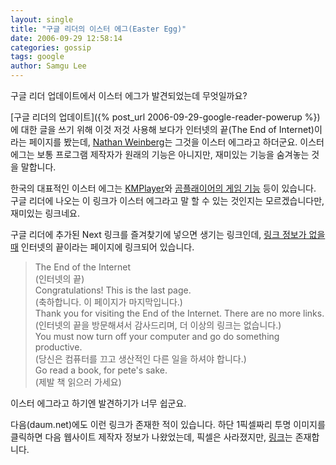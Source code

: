 ```yaml
---
layout: single
title: "구글 리더의 이스터 에그(Easter Egg)"
date: 2006-09-29 12:58:14
categories: gossip
tags: google
author: Samgu Lee
---
```


구글 리더 업데이트에서 이스터 에그가 발견되었는데 무엇일까요?

[구글 리더의 업데이트]({% post_url 2006-09-29-google-reader-powerup %})에 대한 글을 쓰기 위해 이것 저것 사용해 보다가 인터넷의 끝(The End of Internet)이라는 페이지를 봤는데, [Nathan Weinberg](http://google.blognewschannel.com/index.php/archives/2006/09/29/google-reader-easter-egg/)는 그것을 이스터 에그라고 하더군요. 이스터 에그는 보통 프로그램 제작자가 원래의 기능은 아니지만, 재미있는 기능을 숨겨놓는 것을 말합니다.

한국의 대표적인 이스터 에그는 [KMPlayer](http://raonsky.com/tt/314)와 [곰플래이어의 게임 기능](http://monmorn.egloos.com/184874) 등이 있습니다. 구글 리더에 나오는 이 링크가 이스터 에그라고 말 할 수 있는 것인지는 모르겠습니다만, 재미있는 링크네요.

구글 리더에 추가된 Next 링크를 즐겨찾기에 넣으면 생기는 링크인데, [링크 정보가 없을 때](http://www.google.com/reader/next?go=noitems) 인터넷의 끝이라는 페이지에 링크되어 있습니다.

> The End of the Internet  
> (인터넷의 끝)  
> Congratulations! This is the last page.  
> (축하합니다. 이 페이지가 마지막입니다.)  
> Thank you for visiting the End of the Internet. There are no more links.  
> (인터넷의 끝을 방문해셔서 감사드리며, 더 이상의 링크는 없습니다.)  
> You must now turn off your computer and go do something productive.  
> (당신은 컴퓨터를 끄고 생산적인 다른 일을 하셔야 합니다.)  
> Go read a book, for pete's sake.  
> (제발 책 읽으러 가세요)

이스터 에그라고 하기엔 발견하기가 너무 쉽군요.

다음(daum.net)에도 이런 링크가 존재한 적이 있습니다. 하단 1픽셀짜리 투명 이미지를 클릭하면 다음 웹사이트 제작자 정보가 나왔었는데, 픽셀은 사라졌지만, [링크](http://www.daum.net/doc/credit.html)는 존재합니다.
